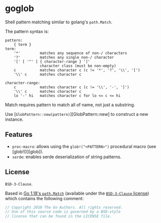 # goglob

Shell pattern matching similar to golang's `path.Match`.

The pattern syntax is:

```
pattern:
    { term }
term:
    '*'         matches any sequence of non-/ characters
    '?'         matches any single non-/ character
    '[' [ '^' ] { character-range } ']'
                character class (must be non-empty)
    c           matches character c (c != '*', '?', '\\', '[')
    '\\' c      matches character c

character-range:
    c           matches character c (c != '\\', '-', ']')
    '\\' c      matches character c
    lo '-' hi   matches character c for lo <= c <= hi
```

Match requires pattern to match all of name, not just a substring.

Use [`GlobPattern::new(pattern)`][GlobPattern::new] to construct a new instance.

## Features
* `proc-macro`: allows using the `glob!("<PATTERN>")` procedural macro (see
  [glob!()][glob]).
* `serde`: enables serde deserialization of string patterns.

## License
`BSD-3-Clause`.

Based in [Go 1.18's `path.Match`](https://cs.opensource.google/go/go/+/refs/tags/go1.18:src/path/match.go;l=38)
(available under the [`BSD-3-Clause` license](https://cs.opensource.google/go/go/+/refs/tags/go1.18:LICENSE))
which contains the following comment:

```go
// Copyright 2010 The Go Authors. All rights reserved.
// Use of this source code is governed by a BSD-style
// license that can be found in the LICENSE file.
```
